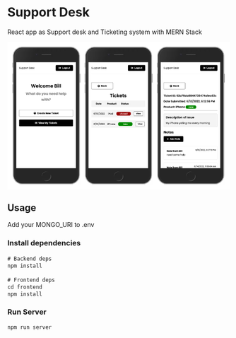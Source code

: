 # Support Desk

React app as Support desk and Ticketing system with MERN Stack

<img align="center" src="./supportdesk.png" width="800px" />

## Usage

Add your MONGO_URI to .env

### Install dependencies

```
# Backend deps
npm install

# Frontend deps
cd frontend
npm install
```

### Run Server

```
npm run server
```
